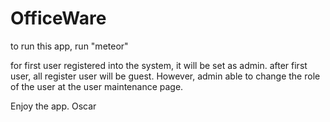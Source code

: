 # OfficeWare

to run this app, run "meteor"

for first user registered into the system, it will be set as admin.
after first user, all register user will be guest.
However, admin able to change the role of the user at the user maintenance page.

Enjoy the app.
Oscar

